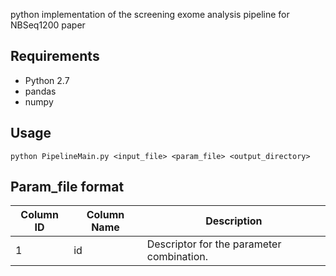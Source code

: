 python implementation of the screening exome analysis pipeline for NBSeq1200 paper

## Requirements
- Python 2.7
- pandas
- numpy


## Usage
```
python PipelineMain.py <input_file> <param_file> <output_directory>
```

## Param_file format

Column ID| Column Name| Description
----|----|----
1| id	| Descriptor for the parameter combination. 
